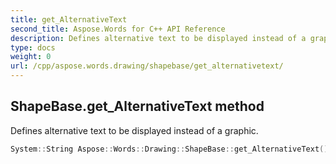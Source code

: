 ```yaml
---
title: get_AlternativeText
second_title: Aspose.Words for C++ API Reference
description: Defines alternative text to be displayed instead of a graphic. 
type: docs
weight: 0
url: /cpp/aspose.words.drawing/shapebase/get_alternativetext/
---
```

## ShapeBase.get_AlternativeText method


Defines alternative text to be displayed instead of a graphic.

```cpp
System::String Aspose::Words::Drawing::ShapeBase::get_AlternativeText()
```

